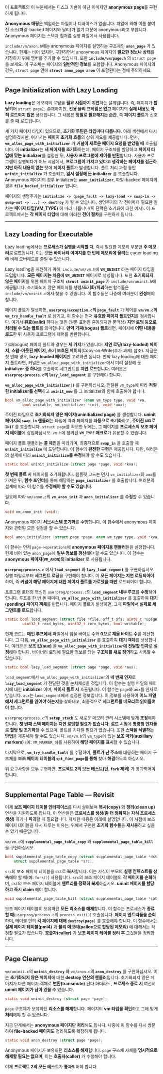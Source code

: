 이 프로젝트의 이 부분에서는 디스크 기반이 아닌 이미지인 **anonymous page**를 구현하게 됩니다.

**Anonymous 매핑**은 백업하는 파일이나 디바이스가 없습니다. 파일에 의해 이름 붙여진 소스(파일-backed 페이지와 달리)가 없기 때문에 anonymous라고 부릅니다. Anonymous 페이지는 스택과 힙처럼 실행 파일에서 사용됩니다.

`include/vm/anon.h`에는 anonymous 페이지를 설명하는 구조체인 **`anon_page`** 가 있습니다. 현재는 비어 있지만, 구현하면서 anonymous 페이지의 **필요한 정보나 상태**를 저장하기 위해 멤버를 추가할 수 있습니다. 또한 **`include/vm/page.h`** 의 `struct page`를 보세요. 이 구조체는 페이지의 **일반적인 정보**를 포함합니다. Anonymous 페이지의 경우, `struct page` 안에 **`struct anon_page anon`** 이 포함된다는 점에 주의하세요.

---

## Page Initialization with Lazy Loading

**Lazy loading**은 메모리의 로딩을 **필요 시점까지 지연**하는 설계입니다. 즉, 페이지가 **할당**되어 `struct page`는 존재하지만, **전용 물리 프레임은 없고** 페이지의 **실제 내용도 아직 로드되지 않은** 상태입니다. 그 내용은 **정말로 필요해지는 순간**, 즉 **페이지 폴트**가 신호를 줄 때 로드됩니다.

세 가지 페이지 타입이 있으므로, **초기화 루틴은 타입마다 다릅니다**. 아래 섹션에서 다시 설명하겠지만, 여기서는 **페이지 초기화 흐름**의 상위 개요를 제공합니다. 먼저, **`vm_alloc_page_with_initializer`** 가 **커널이 새로운 페이지 요청을 받았을 때** 호출됩니다. 이 **initializer**는 **새 페이지를 초기화**하는데, 페이지 구조체를 할당하고 **페이지 타입에 맞는 initializer**를 설정한 뒤, **사용자 프로그램에 제어를 반환**합니다. 사용자 프로그램이 실행되다가 어느 시점에서, **프로그램이 가지고 있다고 생각하는 페이지를 접근하지만 아직 내용이 없는** 탓에 **페이지 폴트**가 발생합니다. 폴트 처리 과정 동안 **`uninit_initialize`** 가 호출되고, **앞서 설정해 둔 initializer** 를 호출합니다. Anonymous 페이지의 경우 initializer는 **`anon_initializer`**, 파일-backed 페이지의 경우 **`file_backed_initializer`** 입니다.

페이지의 생명주기는 **`initialize -> (page_fault -> lazy-load -> swap-in -> swap-out -> ...) -> destroy`** 가 될 수 있습니다. 생명주기의 각 전이마다 필요한 절차는 **페이지 타입(VM_TYPE)** 에 따라 다릅니다(위 단락은 초기화에 대한 예시). 이 프로젝트에서는 **각 페이지 타입**에 대해 이러한 **전이 절차**를 구현하게 됩니다.

---

## Lazy Loading for Executable

Lazy loading에서는 **프로세스가 실행을 시작할 때**, 즉시 필요한 메모리 부분만 **주 메모리로 로드**됩니다. 이는 **모든 바이너리 이미지를 한 번에 메모리에 올리는** eager loading에 비해 오버헤드를 줄일 수 있습니다.

Lazy loading을 지원하기 위해, `include/vm/vm.h`에 **`VM_UNINIT`** 라는 페이지 타입을 도입합니다. **모든 페이지는 처음에 `VM_UNINIT`** 페이지로 생성됩니다. 또한 **초기화되지 않은 페이지**를 위한 페이지 구조체 **`struct uninit_page`** 가 `include/vm/uninit.h`에 제공됩니다. 초기화되지 않은 페이지를 **생성/초기화/파괴**하는 함수들은 `include/vm/uninit.c`에서 찾을 수 있습니다. 이 함수들은 나중에 여러분이 **완성**해야 합니다.

페이지 폴트가 발생하면, **`userprog/exception.c`의 `page_fault`** 가 제어를 **`vm/vm.c`의 `vm_try_handle_fault`** 로 넘기고, 이 함수는 먼저 **유효한 페이지 폴트인지**를 검사합니다. 여기서 **유효(valid)** 하다는 것은 (원문 표현은 혼동되지만 문맥상) **지연 로딩 등으로 처리될 수 있는 폴트**를 의미합니다. **만약 가짜(bogus) 폴트**라면, 페이지에 **어떤 내용을 로드**한 뒤 사용자 프로그램에 제어를 반환합니다.

가짜(bogus) 페이지 폴트의 경우는 **세 가지**가 있습니다: **지연 로딩(lazy-loaded) 페이지**, **스왑-아웃된 페이지**, **쓰기 보호된 페이지**(Copy-on-Write(추가 과제) 참조). 지금은 첫 번째 경우, **lazy-loaded 페이지**만 고려하면 됩니다. 만약 lazy loading에 대한 페이지 폴트라면, 커널은 `vm_alloc_page_with_initializer`에서 미리 설정해 둔 **initializer 중 하나**를 호출하여 세그먼트를 **지연 로드**합니다. 여러분은 **`userprog/process.c`의 `lazy_load_segment`** 를 구현해야 합니다.

**`vm_alloc_page_with_initializer()`** 를 구현하십시오. 전달된 `vm_type`에 따라 **적절한 initializer를 선택**하고 **`uninit_new`** 를 그 initializer와 함께 호출해야 합니다.

```c
bool vm_alloc_page_with_initializer (enum vm_type type, void *va,
        bool writable, vm_initializer *init, void *aux);
```

주어진 타입으로 **초기화되지 않은 페이지(uninitialized page)** 를 생성합니다. **uninit 페이지의 `swap_in` 핸들러**는 타입에 따라 페이지를 **자동으로 초기화**하고, **주어진 `AUX`로 `INIT`** 를 호출합니다. `struct page`를 확보한 뒤에는, 그 페이지를 **프로세스의 보조 페이지 테이블**에 삽입하십시오. `vm.h`에 정의된 **`VM_TYPE` 매크로**가 유용할 수 있습니다.

페이지 폴트 핸들러는 **콜 체인**을 따라가며, 최종적으로 **`swap_in`** 을 호출할 때 **`uninit_initialize`** 에 도달합니다. 이 함수의 **완전한 구현**은 제공됩니다. 다만, 여러분의 설계에 따라 **`uninit_initialize`를 수정**해야 할 수도 있습니다.

```c
static bool uninit_initialize (struct page *page, void *kva);
```

**첫 번째 폴트 시** 페이지를 초기화합니다. 템플릿 코드는 먼저 `vm_initializer`와 `aux`를 가져온 뒤, **함수 포인터**를 통해 해당하는 **`page_initializer`** 를 호출합니다. 여러분의 설계에 따라 이 함수를 **수정해야 할 수도 있습니다**.

필요에 따라 `vm/anon.c`의 **`vm_anon_init`** 과 **`anon_initializer`** 를 **수정**할 수 있습니다.

```c
void vm_anon_init (void);
```

Anonymous 페이지 **서브시스템 초기화**를 수행합니다. 이 함수에서 anonymous 페이지와 관련된 모든 설정을 할 수 있습니다.

```c
bool anon_initializer (struct page *page, enum vm_type type, void *kva);
```

이 함수는 먼저 `page->operations`에 **anonymous 페이지용 핸들러**들을 설정합니다. 현재 비어 있는 `anon_page`에 **일부 정보를 갱신**해야 할 수도 있습니다. 이 함수는 **anonymous 페이지(`VM_ANON`)의 initializer** 로 사용됩니다.

**`userprog/process.c`** 에서 **`load_segment`** 와 **`lazy_load_segment`** 를 구현하십시오. 실행 파일로부터 **세그먼트 로딩**을 구현해야 합니다. 이 **모든 페이지는 지연 로딩되어야** 하며, 즉 **커널이 해당 페이지에 대한 페이지 폴트를 가로챘을 때만** 로드되어야 합니다.

프로그램 로더의 핵심인 `userprog/process.c`의 **`load_segment` 내부 루프**를 **수정**해야 합니다. 루프를 한 번 돌 때마다, **`vm_alloc_page_with_initializer`** 를 호출하여 **대기(pending) 페이지 객체**를 만듭니다. 페이지 폴트가 발생하면, 그때 **파일에서 실제로 세그먼트를 로드**합니다.

```c
static bool load_segment (struct file *file, off_t ofs, uint8_t *upage,
        uint32_t read_bytes, uint32_t zero_bytes, bool writable);
```

현재 코드는 **메인 루프에서** 파일에서 읽을 바이트 수와 **0으로 채울 바이트 수**를 계산합니다. 그 다음, **`vm_alloc_page_with_initializer`** 를 호출하여 **대기 객체**를 생성합니다. 여러분은 **보조 값(aux)** 을 **`vm_alloc_page_with_initializer`에 전달할 인자**로 **설정**해야 합니다. 바이너리 로딩에 필요한 정보를 담는 **구조체를 새로 정의**하고 사용할 수 있습니다.

```c
static bool lazy_load_segment (struct page *page, void *aux);
```

`load_segment`에서 `vm_alloc_page_with_initializer`의 **네 번째 인자**로 **`lazy_load_segment`** 가 전달된 것을 눈치채셨을 것입니다. 이 함수는 실행 파일의 페이지에 대한 **initializer** 이며, **페이지 폴트 시** 호출됩니다. 이 함수는 `page`와 `aux`를 인자로 받습니다. `aux`는 `load_segment`에서 설정한 정보입니다. 이 정보를 사용하여 **어느 파일에서 세그먼트를 읽어야 하는지**를 찾아내고, 최종적으로 **세그먼트를 메모리로 읽어들여야** 합니다.

`userprog/process.c`의 **`setup_stack`** 도 새로운 메모리 관리 시스템에 맞게 **조정**해야 합니다. **첫 번째 스택 페이지는 지연 로딩할 필요가 없습니다.** **로드 시점**에 **명령행 인자들로 할당 및 초기화**할 수 있으며, 폴트를 기다릴 필요가 없습니다. 또한 **스택을 식별하는 방법**을 제공해야 할 수도 있습니다. `vm/vm.h`의 `vm_type`에 있는 **보조 마커(auxillary markers)** (예: `VM_MARKER_0`)를 사용하여 **해당 페이지를 표시**할 수 있습니다.

마지막으로, **`vm_try_handle_fault`** 를 수정하여, **폴트가 난 주소**에 대응하는 페이지 구조체를 **보조 페이지 테이블의 `spt_find_page`를 통해** 찾아 **해결**하도록 하십시오.

위 요구사항을 모두 구현하면, **프로젝트 2의 모든 테스트(단, `fork` 제외)** 가 통과되어야 합니다.

---

## Supplemental Page Table — Revisit

이제 **보조 페이지 테이블 인터페이스**를 다시 살펴보며 **복사(copy)** 와 **정리(clean up)** 연산을 지원하도록 합니다. 이 연산들은 **프로세스를 생성(좀 더 정확히는 자식 프로세스 생성)** 하거나 **파괴**할 때 필요합니다. 자세한 내용은 아래에 설명합니다. 이 시점에 보조 페이지 테이블을 다시 다루는 이유는, 위에서 구현한 **초기화 함수들**을 **재사용**하고 싶을 수 있기 때문입니다.

`vm/vm.c`에 **`supplemental_page_table_copy`** 와 **`supplemental_page_table_kill`** 을 구현하십시오.

```c
bool supplemental_page_table_copy (struct supplemental_page_table *dst,
    struct supplemental_page_table *src);
```

`src`의 보조 페이지 테이블을 `dst`로 **복사**합니다. 이는 자식이 부모의 **실행 컨텍스트를 상속**해야 할 때(예: `fork()`) 사용됩니다. `src`의 보조 페이지 테이블의 **각 페이지를 순회**하며, `dst`의 보조 페이지 테이블에 **엔트리를 정확히 복제**하십시오. **uninit 페이지를 할당하고 즉시 claim** 해야 합니다.

```c
void supplemental_page_table_kill (struct supplemental_page_table *spt);
```

보조 페이지 테이블이 보유하던 **모든 리소스를 해제**합니다. 이 함수는 프로세스가 **종료할 때**(`userprog/process.c`의 `process_exit()`) 호출됩니다. **페이지 엔트리들을 순회**하며, 테이블 안의 **각 페이지에 대해 `destroy(page)`** 를 호출해야 합니다. 이 함수에서는 **실제 페이지 테이블(pml4)** 과 **물리 메모리(palloc으로 할당된 메모리)** 에 대해서는 걱정할 필요가 없습니다. **호출자(caller)** 가 **보조 페이지 테이블 정리 후** 그것들을 정리합니다.

---

## Page Cleanup

`vm/uninit.c`의 **`uninit_destroy`** 와 `vm/anon.c`의 **`anon_destroy`** 를 구현하십시오. 이는 **초기화되지 않은 페이지**에 대한 **destroy 연산의 핸들러**입니다. 초기화되지 않은 페이지가 다른 페이지 객체로 **변환(transmute)** 된다 하더라도, **프로세스 종료 시** 여전히 **uninit 페이지가 남아 있을 수** 있습니다.

```c
static void uninit_destroy (struct page *page);
```

`page` 구조체가 보유하던 **리소스를 해제**합니다. 페이지의 **vm 타입을 확인**하고 그에 맞게 **처리**해야 할 수 있습니다.

지금 단계에서는 **anonymous 페이지만 처리**해도 됩니다. 나중에 이 함수를 다시 방문하여 **file-backed 페이지**도 정리하도록 확장하게 됩니다.

```c
static void anon_destroy (struct page *page);
```

Anonymous 페이지가 보유하던 **리소스를 해제**합니다. `page` 구조체 자체를 **명시적으로 해제할 필요는 없으며**, 이는 **호출자(caller)** 가 수행해야 합니다.

이제 **프로젝트 2의 모든 테스트**가 **통과**되어야 합니다.